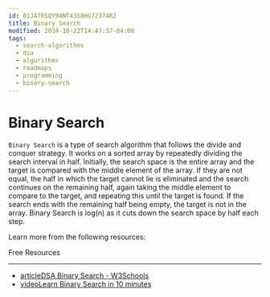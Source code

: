 ```yaml
---
id: 01JATRSQY94NT43S8HG72374RJ
title: Binary Search
modified: 2024-10-22T14:47:37-04:00
tags:
  - search-algorithms
  - dsa
  - algorithms
  - roadmaps
  - programming
  - binary-search
---
```

# Binary Search

`Binary Search` is a type of search algorithm that follows the divide and conquer strategy. It works on a sorted array by repeatedly dividing the search interval in half. Initially, the search space is the entire array and the target is compared with the middle element of the array. If they are not equal, the half in which the target cannot lie is eliminated and the search continues on the remaining half, again taking the middle element to compare to the target, and repeating this until the target is found. If the search ends with the remaining half being empty, the target is not in the array. Binary Search is log(n) as it cuts down the search space by half each step.

Learn more from the following resources:

Free Resources

---

- [articleDSA Binary Search - W3Schools](https://www.w3schools.com/dsa/dsa_algo_binarysearch.php)
- [videoLearn Binary Search in 10 minutes](https://www.youtube.com/watch?v=xrMppTpoqdw)